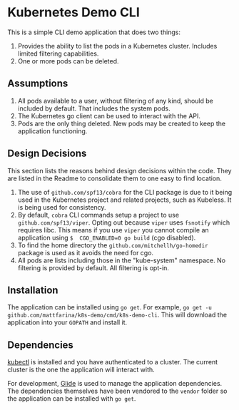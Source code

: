 # Kubernetes Demo CLI

This is a simple CLI demo application that does two things:

1. Provides the ability to list the pods in a Kubernetes cluster. Includes limited filtering capabilities.
2. One or more pods can be deleted.

## Assumptions

1. All pods available to a user, without filtering of any kind, should be included by default. That includes the system pods.
2. The Kubernetes go client can be used to interact with the API.
3. Pods are the only thing deleted. New pods may be created to keep the application functioning.

## Design Decisions

This section lists the reasons behind design decisions within the code. They are listed in the Readme to consolidate them to one easy to find location.

1. The use of `github.com/spf13/cobra` for the CLI package is due to it being used in the Kubernetes project and related projects, such as Kubeless. It is being used for consistency.
2. By default, `cobra` CLI commands setup a project to use `github.com/spf13/viper`. Opting out because `viper` uses `fsnotify` which requires libc. This means if you use `viper` you cannot compile an application using `$  CGO_ENABLED=0 go build` (cgo disabled).
3. To find the home directory the `github.com/mitchellh/go-homedir` package is used as it avoids the need for cgo.
4. All pods are lists including those in the "kube-system" namespace. No filtering is provided by default. All filtering is opt-in.

## Installation

The application can be installed using `go get`. For example, `go get -u github.com/mattfarina/k8s-demo/cmd/k8s-demo-cli`. This will download the application into your `GOPATH` and install it.

## Dependencies

[kubectl](https://kubernetes.io/docs/tasks/tools/install-kubectl/) is installed and you have authenticated to a cluster. The current cluster is the one the application will interact with.

For development, [Glide](https://glide.sh) is used to manage the application dependencies. The dependencies themselves have been vendored to the `vendor` folder so the application can be installed with `go get`.
